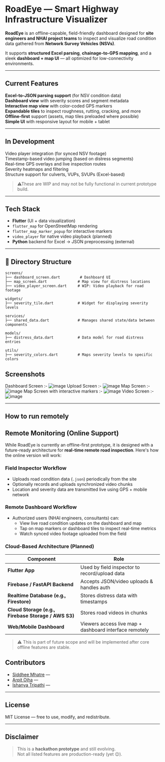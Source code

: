 # RoadEye — Smart Highway Infrastructure Visualizer

**RoadEye** is an offline-capable, field-friendly dashboard designed for **site engineers and NHAI project teams** to inspect and visualize road condition data gathered from **Network Survey Vehicles (NSVs)**.

It supports **structured Excel parsing**, **chainage-to-GPS mapping**, and a sleek **dashboard + map UI** — all optimized for low-connectivity environments.

---

## Current Features

  **Excel-to-JSON parsing support** (for NSV condition data)  
  **Dashboard view** with severity scores and segment metadata  
  **Interactive map view** with color-coded GPS markers  
  **Expandable tiles** to inspect roughness, rutting, cracking, and more  
  **Offline-first** support (assets, map tiles preloaded where possible)  
  **Simple UI** with responsive layout for mobile + tablet

---

## In Development

  Video player integration (for synced NSV footage)  
  Timestamp-based video jumping (based on distress segments)  
  Real-time GPS overlays and live inspection routes  
  Severity heatmaps and filtering  
  Structure support for culverts, VUPs, SVUPs (Excel-based)

> ⚠These are WIP and may not be fully functional in current prototype build.

---

## Tech Stack

- **Flutter** (UI + data visualization)
- `flutter_map` for OpenStreetMap rendering  
- `flutter_map_marker_popup` for interactive markers  
- `video_player` for native video playback (planned)  
- **Python** backend for Excel → JSON preprocessing (external)

---

## 📁 Directory Structure

```
screens/
├── dashboard_screen.dart         # Dashboard UI
├── map_screen.dart              # Map view for distress locations
├── video_player_screen.dart     # WIP: Video playback for road footage

widgets/
├── severity_tile.dart           # Widget for displaying severity levels

services/
├── shared_data.dart             # Manages shared state/data between components

models/
├── distress_data.dart           # Data model for road distress entries

utils/
├── severity_colors.dart         # Maps severity levels to specific colors
```

## Screenshots

Dashboard Screen :- 
![image](https://github.com/user-attachments/assets/36191aef-084d-4da4-a215-8d38480445f1)
Upload Screen :- 
![image](https://github.com/user-attachments/assets/60faac53-d2e1-4ed6-99a0-211e1dfc216c)
Map Screen :- 
![image](https://github.com/user-attachments/assets/a489e6cf-dd6c-4036-91ed-7224428fa53f)
Map Screen with interactive markers :- 
![image](https://github.com/user-attachments/assets/98d8f275-6e11-472f-be70-8ef44da4dc03)
Video Screen :-
![image](https://github.com/user-attachments/assets/e6d54179-0da2-4d41-b042-c722c4d63551)

---
## How to run remotely 



## Remote Monitoring (Online Support)

While RoadEye is currently an offline-first prototype, it is designed with a future-ready architecture for **real-time remote road inspection**. Here's how the online version will work:

### Field Inspector Workflow
- Uploads road condition data (`.json`) periodically from the site
- Optionally records and uploads synchronized video chunks
- Location and severity data are transmitted live using GPS + mobile network

### Remote Dashboard Workflow
- Authorized users (NHAI engineers, consultants) can:
  - View live road condition updates on the dashboard and map
  - Tap on map markers or dashboard tiles to inspect real-time metrics
  - Watch synced video footage uploaded from the field

### Cloud-Based Architecture (Planned)
| Component | Role |
|----------|------|
| **Flutter App** | Used by field inspector to record/upload data |
| **Firebase / FastAPI Backend** | Accepts JSON/video uploads & handles auth |
| **Realtime Database (e.g., Firestore)** | Stores distress data with timestamps |
| **Cloud Storage (e.g., Firebase Storage / AWS S3)** | Stores road videos in chunks |
| **Web/Mobile Dashboard** | Viewers access live map + dashboard interface remotely |

> ⚠️ This is part of future scope and will be implemented after core offline features are stable.


## Contributors

- [Siddhee Mhatre](https://github.com/Sid-bit-08) — 
- [Arpit Ojha](https://github.com/Arpitojha1) — 
- [Ishanya Tripathi](https://github.com/ishanyatripathi) — 

---

## License

MIT License — free to use, modify, and redistribute.

---

## Disclaimer

> This is a **hackathon prototype** and still evolving.  
> Not all listed features are production-ready (yet 😉).
